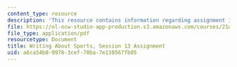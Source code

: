 ```yaml
---
content_type: resource
description: 'This resource contains information regarding assignment 13. '
file: https://ol-ocw-studio-app-production.s3.amazonaws.com/courses/21w-015-writing-and-rhetoric-writing-about-sports-fall-2013/a6ca54b099783cef70ba7e110567fb05_MIT21W_015F13_Assignment13.pdf
file_type: application/pdf
resourcetype: Document
title: Writing About Sports, Session 13 Assignment
uid: a6ca54b0-9978-3cef-70ba-7e110567fb05
---
```

